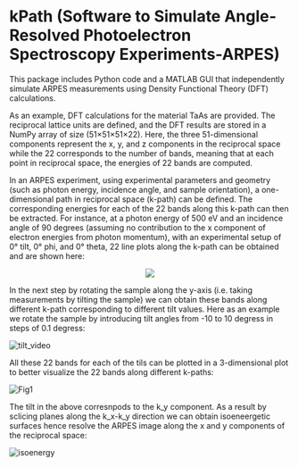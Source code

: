 # kPath (Software to Simulate Angle-Resolved Photoelectron Spectroscopy Experiments-ARPES)

This package includes Python code and a MATLAB GUI that independently simulate ARPES measurements using Density Functional Theory (DFT) calculations.

As an example, DFT calculations for the material TaAs are provided. The reciprocal lattice units are defined, and the DFT results are stored in a NumPy array of size (51×51×51×22). Here, the three 51-dimensional components represent the x, y, and z components in the reciprocal space while the 22 corresponds to the number of bands, meaning that at each point in reciprocal space, the energies of 22 bands are computed.

In an ARPES experiment, using experimental parameters and geometry (such as photon energy, incidence angle, and sample orientation), a one-dimensional path in reciprocal space (k-path) can be defined. The corresponding energies for each of the 22 bands along this k-path can then be extracted. For instance, at a photon energy of 500 eV and an incidence angle of 90 degrees (assuming no contribution to the x component of electron energies from photon momentum), with an experimental setup of 0° tilt, 0° phi, and 0° theta, 22 line plots along the k-path can be obtained and are shown here:

<div align="center">
<img src=https://github.com/user-attachments/assets/15d23aa1-8d72-4f73-a392-270e3da334d0>
</div>

In the next step by rotating the sample along the y-axis (i.e. taking measurements by tilting the sample) we can obtain these bands along different k-path corresponding to different tilt values. Here as an example we rotate the sample by introducing tilt angles from -10 to 10 degress in steps of 0.1 degress:

![tilt_video](https://github.com/user-attachments/assets/d6c9cd29-b6e3-41f3-9ab1-581d974c0756)

All these 22 bands for each of the tils can be plotted in a 3-dimensional plot to better visualize the 22 bands along different k-paths:

![Fig1](https://github.com/user-attachments/assets/c1514d49-d6a3-4ea1-9bfd-6f837bf7a057)


The tilt in the above corresnpods to the k_y component. As a result by sclicing planes along the k_x-k_y direction we can obtain isoeneergetic surfaces hence resolve the ARPES image along the x and y components of the reciprocal space:

![isoenergy](https://github.com/user-attachments/assets/9e645fdb-af88-4c05-b536-dc56a92b022a)
